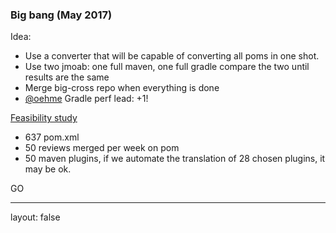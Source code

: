 ### Big bang (May 2017)

Idea:
* Use a converter that will be capable of converting all poms in one shot.
* Use two jmoab: one full maven, one full gradle compare the two until results are the same
* Merge big-cross repo when everything is done
* [@oehme](https://github.com/oehme) Gradle perf lead: +1!

[Feasibility study](https://confluence.criteois.com/display/RP/Feasibility+of+maven+to+gradle+automated+translation)
* 637 pom.xml
* 50 reviews merged per week on pom
* 50 maven plugins, if we automate the translation of 28 chosen plugins, it may be ok.

GO

---
layout: false
